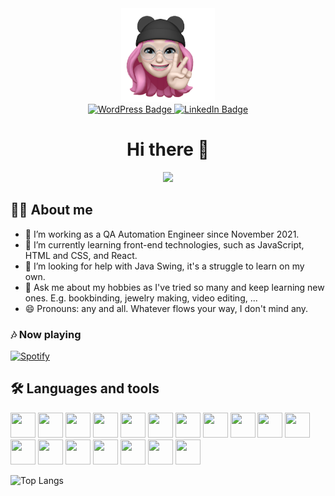 <div align="center">
    <img src="https://github.com/elijabesu/elijabesu/blob/main/ReadMe-avatar.PNG" width="150"/>
    <br>
    <a href="https://saurich.com/">
        <img src="https://img.shields.io/badge/blog-ffa0ba?style=for-the-badge&logo=wordpress&logoColor=black" alt="WordPress Badge"/>
    </a>
    <a href="https://www.linkedin.com/in/eliska-faltynkova/">
        <img src="https://img.shields.io/badge/LinkedIn-blue?style=for-the-badge&logo=linkedin&logoColor=white" alt="LinkedIn Badge"/>
    </a>
    <br>
    <h1>Hi there 👋</h1>
    <img src="https://media.giphy.com/media/KiXiO1iR3fFhC/giphy-downsized.gif" width="500" />
</div>

## 🧑‍💻 About me
- 🔭 I’m working as a QA Automation Engineer since November 2021.
- 🌱 I’m currently learning front-end technologies, such as JavaScript, HTML and CSS, and React.
- 🤔 I’m looking for help with Java Swing, it's a struggle to learn on my own.
- 💬 Ask me about my hobbies as I've tried so many and keep learning new ones. E.g. bookbinding, jewelry making, video editing, ...
- 😄 Pronouns: any and all. Whatever flows your way, I don't mind any.

### 🎶 Now playing
[![Spotify](https://spotify-now-playing-elijabesu.vercel.app/api/spotify)](https://open.spotify.com/user/saurichable)

## 🛠️ Languages and tools
<div>
    <img src="https://cdn.jsdelivr.net/gh/devicons/devicon/icons/canva/canva-original.svg" width="40" height="40" />
    <img src="https://cdn.jsdelivr.net/gh/devicons/devicon/icons/css3/css3-original.svg" width="40" height="40" />
    <img src="https://cdn.jsdelivr.net/gh/devicons/devicon/icons/debian/debian-original.svg" width="40" height="40" />
    <img src="https://cdn.jsdelivr.net/gh/devicons/devicon/icons/docker/docker-original.svg" width="40" height="40" />
    <img src="https://cdn.jsdelivr.net/gh/devicons/devicon/icons/figma/figma-original.svg" width="40" height="40" />
    <img src="https://cdn.jsdelivr.net/gh/devicons/devicon/icons/git/git-original.svg" width="40" height="40" />
    <img src="https://cdn.jsdelivr.net/gh/devicons/devicon/icons/googlecloud/googlecloud-original.svg" width="40" height="40" />
    <img src="https://cdn.jsdelivr.net/gh/devicons/devicon/icons/html5/html5-original.svg" width="40" height="40" />
    <img src="https://cdn.jsdelivr.net/gh/devicons/devicon/icons/java/java-original.svg" width="40" height="40" />
    <img src="https://cdn.jsdelivr.net/gh/devicons/devicon/icons/javascript/javascript-original.svg" width="40" height="40" />
    <img src="https://cdn.jsdelivr.net/gh/devicons/devicon/icons/jetbrains/jetbrains-original.svg" width="40" height="40" />
    <img src="https://cdn.jsdelivr.net/gh/devicons/devicon/icons/latex/latex-original.svg" width="40" height="40" />
    <img src="https://cdn.jsdelivr.net/gh/devicons/devicon/icons/linux/linux-original.svg" width="40" height="40" />
    <img src="https://cdn.jsdelivr.net/gh/devicons/devicon/icons/microsoftsqlserver/microsoftsqlserver-plain.svg" width="40" height="40" />
    <img src="https://cdn.jsdelivr.net/gh/devicons/devicon/icons/mongodb/mongodb-original.svg" width="40" height="40" />
    <img src="https://cdn.jsdelivr.net/gh/devicons/devicon/icons/postgresql/postgresql-original.svg" width="40" height="40" />
    <img src="https://cdn.jsdelivr.net/gh/devicons/devicon/icons/python/python-original.svg" width="40" height="40" />
    <img src="https://cdn.jsdelivr.net/gh/devicons/devicon/icons/wordpress/wordpress-original.svg" width="40" height="40" />
</div>

![Top Langs](https://github-readme-stats.vercel.app/api/top-langs/?username=elijabesu&layout=compact&langs_count=6&theme=github_dark)

<!-- ![Top Langs](https://github-readme-stats-elijabesu.vercel.app/api/top-langs/?username=elijabesu&layout=compact&langs_count=6&theme=github_dark) -->

<!--
**elijabesu/elijabesu** is a ✨ _special_ ✨ repository because its `README.md` (this file) appears on your GitHub profile.

Here are some ideas to get you started:

- 🔭 I’m currently working on ...
- 🌱 I’m currently learning ...
- 👯 I’m looking to collaborate on ...
- 🤔 I’m looking for help with ...
- 💬 Ask me about ...
- 📫 How to reach me: ...
- 😄 Pronouns: ...
- ⚡ Fun fact: ...
-->

